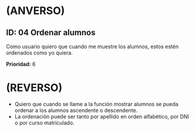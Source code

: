  # (ANVERSO)

## **ID:** 04  **Ordenar alumnos**

Como usuario quiero que cuando me muestre los alumnos, estos estén ordenados como yo quiera.

**Prioridad:** 6

# (REVERSO)

* Quiero que cuando se llame a la función mostrar alumnos se pueda ordenar a los alumnos ascendente o descendente.
* La ordenación puede ser tanto por apellido en orden alfabético, por DNI o por curso matriculado.
